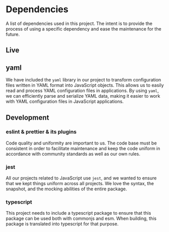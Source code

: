 # Dependencies

A list of dependencies used in this project. The intent is to provide the process of using a specific dependency and ease the maintenance for the future.

## Live

## yaml

We have included the `yaml` library in our project to transform configuration files written in YAML format into JavaScript objects. This allows us to easily read and process YAML configuration files in applications. By using `yaml`, we can efficiently parse and serialize YAML data, making it easier to work with YAML configuration files in JavaScript applications.

## Development

### eslint & prettier & its plugins

Code quality and uniformity are important to us. The code base must be consistent in order to facilitate maintenance and keep the code uniform in accordance with community standards as well as our own rules.

### jest

All our projects related to JavaScript use `jest`, and we wanted to ensure that we kept things uniform across all projects. We love the syntax, the snapshot, and the mocking abilities of the entire package.

### typescript

This project needs to include a typescript package to ensure that this package can be used both with commonjs and esm. When building, this package is translated into typescript for that purpose.
